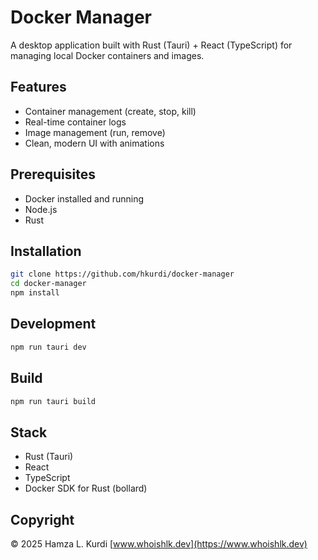 # Docker Manager

A desktop application built with Rust (Tauri) + React (TypeScript) for managing local Docker containers and images.

## Features
- Container management (create, stop, kill)
- Real-time container logs 
- Image management (run, remove)
- Clean, modern UI with animations

## Prerequisites
- Docker installed and running
- Node.js
- Rust

## Installation
```bash
git clone https://github.com/hkurdi/docker-manager
cd docker-manager 
npm install
```

## Development
```bash
npm run tauri dev
```

## Build
```bash
npm run tauri build
```

## Stack
- Rust (Tauri)
- React
- TypeScript
- Docker SDK for Rust (bollard)

## Copyright
© 2025 Hamza L. Kurdi [www.whoishlk.dev](https://www.whoishlk.dev)

